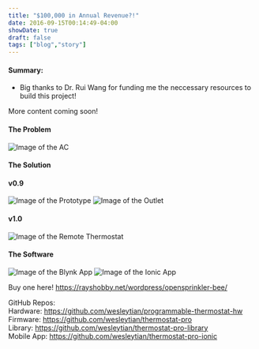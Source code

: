 ```yaml
---
title: "$100,000 in Annual Revenue?!"
date: 2016-09-15T00:14:49-04:00
showDate: true
draft: false
tags: ["blog","story"]
---
```


#### Summary: 
* Big thanks to Dr. Rui Wang for funding me the neccessary resources to build this project!

More content coming soon!

#### The Problem
![Image of the AC](/ac.jpg)

#### The Solution

#### v0.9
![Image of the Prototype](/prototype.png)
![Image of the Outlet](/outlet.jpg)

#### v1.0
![Image of the Remote Thermostat](/remote.jpg)

#### The Software 
![Image of the Blynk App](/blynk.png)
![Image of the Ionic App](/ionic.png)

Buy one here! https://rayshobby.net/wordpress/opensprinkler-bee/

GitHub Repos:  
Hardware: https://github.com/wesleytian/programmable-thermostat-hw   
Firmware: https://github.com/wesleytian/thermostat-pro  
Library: https://github.com/wesleytian/thermostat-pro-library  
Mobile App: https://github.com/wesleytian/thermostat-pro-ionic

